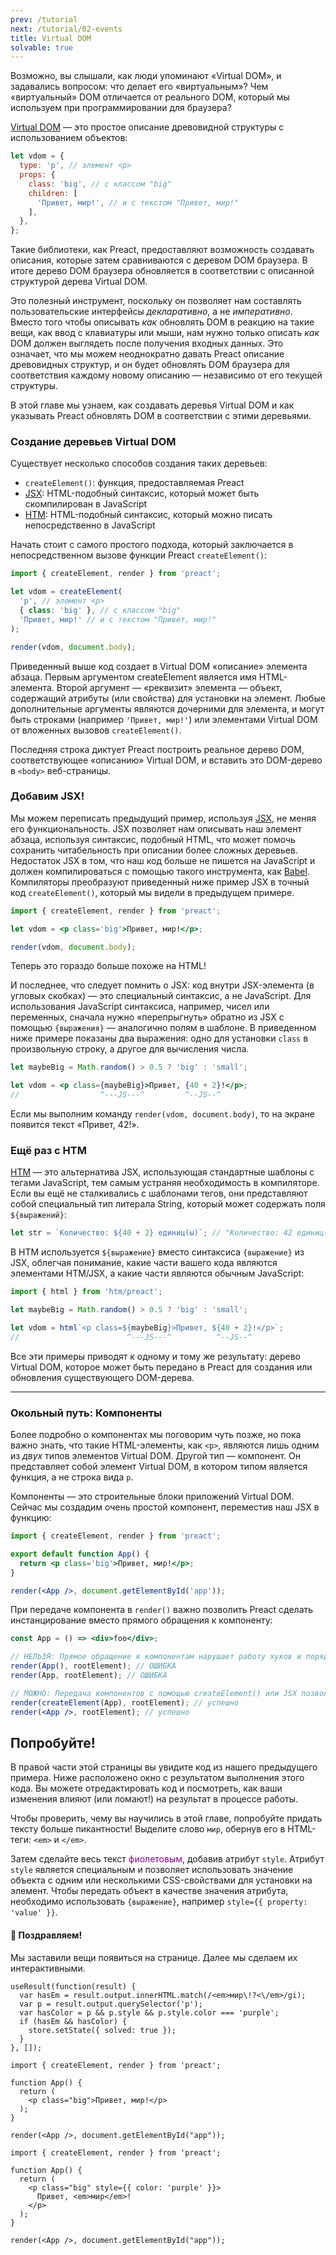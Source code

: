 ```yaml
---
prev: /tutorial
next: /tutorial/02-events
title: Virtual DOM
solvable: true
---
```


Возможно, вы слышали, как люди упоминают «Virtual DOM», и задавались вопросом: что делает его «виртуальным»? Чем «виртуальный» DOM отличается от реального DOM, который мы используем при программировании для браузера?

[Virtual DOM](https://doka.guide/tools/react-and-alternatives/#virtual-dom) — это простое описание древовидной структуры с использованием объектов:

```js
let vdom = {
  type: 'p', // элемент <p>
  props: {
    class: 'big', // с классом "big"
    children: [
      'Привет, мир!', // и с текстом "Привет, мир!"
    ],
  },
};
```

Такие библиотеки, как Preact, предоставляют возможность создавать описания, которые затем сравниваются с деревом DOM браузера. В итоге дерево DOM браузера обновляется в соответствии с описанной структурой дерева Virtual DOM.

Это полезный инструмент, поскольку он позволяет нам составлять пользовательские интерфейсы _декларативно_, а не _императивно_. Вместо того чтобы описывать _как_ обновлять DOM в реакцию на такие вещи, как ввод с клавиатуры или мыши, нам нужно только описать _как_ DOM должен выглядеть после получения входных данных. Это означает, что мы можем неоднократно давать Preact описание древовидных структур, и он будет обновлять DOM браузера для соответствия каждому новому описанию — независимо от его текущей структуры.

В этой главе мы узнаем, как создавать деревья Virtual DOM и как указывать Preact обновлять DOM в соответствии с этими деревьями.

### Создание деревьев Virtual DOM

Существует несколько способов создания таких деревьев:

- `createElement()`: функция, предоставляемая Preact
- [JSX]: HTML-подобный синтаксис, который может быть скомпилирован в JavaScript
- [HTM]: HTML-подобный синтаксис, который можно писать непосредственно в JavaScript

Начать стоит с самого простого подхода, который заключается в непосредственном вызове функции Preact `createElement()`:

```jsx
import { createElement, render } from 'preact';

let vdom = createElement(
  'p', // элемент <p>
  { class: 'big' }, // с классом "big"
  'Привет, мир!' // и с текстом "Привет, мир!"
);

render(vdom, document.body);
```

Приведенный выше код создает в Virtual DOM «описание» элемента абзаца. Первым аргументом createElement является имя HTML-элемента. Второй аргумент — «реквизит» элемента — объект, содержащий атрибуты (или свойства) для установки на элемент. Любые дополнительные аргументы являются дочерними для элемента, и могут быть строками (например `'Привет, мир!'`) или элементами Virtual DOM от вложенных вызовов `createElement()`.

Последняя строка диктует Preact построить реальное дерево DOM, соответствующее «описанию» Virtual DOM, и вставить это DOM-дерево в `<body>` веб-страницы.

### Добавим JSX!

Мы можем переписать предыдущий пример, используя [JSX], не меняя его функциональность. JSX позволяет нам описывать наш элемент абзаца, используя синтаксис, подобный HTML, что может помочь сохранить читабельность при описании более сложных деревьев. Недостаток JSX в том, что наш код больше не пишется на JavaScript и должен компилироваться с помощью такого инструмента, как [Babel]. Компиляторы преобразуют приведенный ниже пример JSX в точный код `createElement()`, который мы видели в предыдущем примере.

```jsx
import { createElement, render } from 'preact';

let vdom = <p class='big'>Привет, мир!</p>;

render(vdom, document.body);
```

Теперь это гораздо больше похоже на HTML!

И последнее, что следует помнить о JSX: код внутри JSX-элемента (в угловых скобках) — это специальный синтаксис, а не JavaScript. Для использования JavaScript синтаксиса, например, чисел или переменных, сначала нужно «перепрыгнуть» обратно из JSX с помощью `{выражения}` — аналогично полям в шаблоне. В приведенном ниже примере показаны два
выражения: одно для установки `class` в произвольную строку, а другое для вычисления числа.

```jsx
let maybeBig = Math.random() > 0.5 ? 'big' : 'small';

let vdom = <p class={maybeBig}>Привет, {40 + 2}!</p>;
//                  ^---JS---^         ^--JS--^
```

Если мы выполним команду `render(vdom, document.body)`, то на экране появится текст «Привет, 42!».

### Ещё раз с HTM

[HTM] — это альтернатива JSX, использующая стандартные шаблоны с тегами JavaScript, тем самым устраняя необходимость в компиляторе. Если вы ещё не сталкивались с шаблонами тегов, они представляют собой специальный тип литерала String, который может содержать поля `${выражений}`:

```js
let str = `Количество: ${40 + 2} единиц(ы)`; // "Количество: 42 единиц(ы)"
```

В HTM используется `${выражение}` вместо синтаксиса `{выражение}` из JSX, облегчая понимание, какие части вашего кода являются элементами HTM/JSX, а какие части являются обычным JavaScript:

```js
import { html } from 'htm/preact';

let maybeBig = Math.random() > 0.5 ? 'big' : 'small';

let vdom = html`<p class=${maybeBig}>Привет, ${40 + 2}!</p>`;
//                        ^---JS---^          ^--JS--^
```

Все эти примеры приводят к одному и тому же результату: дерево Virtual DOM, которое может быть передано в Preact для создания или обновления существующего DOM-дерева.

---

### Окольный путь: Компоненты

Более подробно о компонентах мы поговорим чуть позже, но пока важно знать, что такие HTML-элементы, как `<p>`, являются лишь одним из _двух_ типов элементов Virtual DOM. Другой тип — компонент. Он представляет собой элемент Virtual DOM, в котором типом является функция, а не строка вида `p`.

Компоненты — это строительные блоки приложений Virtual DOM. Сейчас мы создадим очень простой компонент, переместив наш JSX в функцию:

```jsx
import { createElement, render } from 'preact';

export default function App() {
  return <p class='big'>Привет, мир!</p>;
}

render(<App />, document.getElementById('app'));
```

При передаче компонента в `render()` важно позволить Preact сделать инстанцирование вместо прямого обращения к компоненту:

```jsx
const App = () => <div>foo</div>;

// НЕЛЬЗЯ: Прямое обращение к компонентам нарушает работу хуков и порядок обновления:
render(App(), rootElement); // ОШИБКА
render(App, rootElement); // ОШИБКА

// МОЖНО: Передача компонентов с помощью createElement() или JSX позволяет корректно отображать Preact:
render(createElement(App), rootElement); // успешно
render(<App />, rootElement); // успешно
```

## Попробуйте!

В правой части этой страницы вы увидите код из нашего предыдущего примера. Ниже расположено окно с результатом выполнения этого кода. Вы можете отредактировать код и посмотреть, как ваши изменения влияют (или ломают!) на результат в процессе работы.

Чтобы проверить, чему вы научились в этой главе, попробуйте придать тексту больше пикантности! Выделите слово `мир`, обернув его в HTML-теги: `<em>` и `</em>`.

Затем сделайте весь текст <span style="color:purple">фиолетовым</span>, добавив атрибут `style`. Атрибут `style` является специальным и позволяет использовать значение объекта с одним или несколькими CSS-свойствами для установки на элемент. Чтобы передать объект в качестве значения атрибута, необходимо использовать `{выражение}`, например `style={{ property: 'value' }}`.

<solution>
  <h4>🎉 Поздравляем!</h4>
  <p>Мы заставили вещи появиться на странице. Далее мы сделаем их интерактивными.</p>
</solution>

```js:setup
useResult(function(result) {
  var hasEm = result.output.innerHTML.match(/<em>мир\!?<\/em>/gi);
  var p = result.output.querySelector('p');
  var hasColor = p && p.style && p.style.color === 'purple';
  if (hasEm && hasColor) {
    store.setState({ solved: true });
  }
}, []);
```

```jsx:repl-initial
import { createElement, render } from 'preact';

function App() {
  return (
    <p class="big">Привет, мир!</p>
  );
}

render(<App />, document.getElementById("app"));
```

```jsx:repl-final
import { createElement, render } from 'preact';

function App() {
  return (
    <p class="big" style={{ color: 'purple' }}>
      Привет, <em>мир</em>!
    </p>
  );
}

render(<App />, document.getElementById("app"));
```

[JSX]: https://reactdev.ru/learn/writing-markup-with-jsx/#html-jsx
[HTM]: https://github.com/developit/htm
[Babel]: https://babeljs.io
